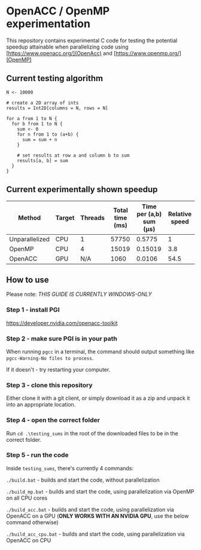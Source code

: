# OpenACC / OpenMP experimentation

This repository contains experimental C code for testing the potential speedup attainable when parallelizing code using [https://www.openacc.org/](OpenAcc) and [https://www.openmp.org/](OpenMP)

## Current testing algorithm

```pseudo
N <- 10000

# create a 2D array of ints
results = Int2D[columns = N, rows = N]

for a from 1 to N {
  for b from 1 to N {
    sum <- 0
    for n from 1 to (a+b) {
      sum = sum + n
    }

    # set results at row a and column b to sum
    results[a, b] = sum
  }
}
```

## Current experimentally shown speedup

| Method         | Target | Threads | Total time (ms) | Time per (a,b) sum (μs) | Relative speed |
| -------------- | ------ | ------- | --------------- | ----------------------- | -------------- |
| Unparallelized | CPU    | 1       | 57750           | 0.5775                  | 1              |
| OpenMP         | CPU    | 4       | 15019           | 0.15019                 | 3.8            |
| OpenACC        | GPU    | N/A     | 1060            | 0.0106                  | 54.5           |

## How to use

Please note:
_THIS GUIDE IS CURRENTLY WINDOWS-ONLY_

### Step 1 - install PGI

https://developer.nvidia.com/openacc-toolkit

### Step 2 - make sure PGI is in your path

When running `pgcc` in a terminal, the command should output something like `pgcc-Warning-No files to process`.

If it doesn't - try restarting your computer.

### Step 3 - clone this repository

Either clone it with a git client, or simply download it as a zip and unpack it into an appropriate location.

### Step 4 - open the correct folder

Run `cd .\testing_sums` in the root of the downloaded files to be in the correct folder.

### Step 5 - run the code

Inside `testing_sums`, there's currently 4 commands:

`./build.bat` - builds and start the code, without parallelization

`./build_mp.bat` - builds and start the code, using parallelization via OpenMP on all CPU cores

`./build_acc.bat` - builds and start the code, using parallelization via OpenACC on a GPU (**ONLY WORKS WITH AN NVIDIA GPU**, use the below command otherwise)

`./build_acc_cpu.bat` - builds and start the code, using parallelization via OpenACC on CPU
